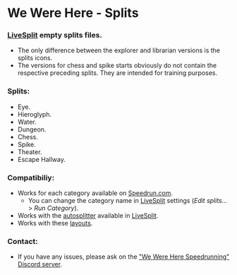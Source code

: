 # We Were Here - Splits

### **[LiveSplit](https://github.com/LiveSplit) empty splits files.**
- The only difference between the explorer and librarian versions is the splits icons.
- The versions for chess and spike starts obviously do not contain the respective preceding splits. They are intended for training purposes.

### Splits:
- Eye.
- Hieroglyph.
- Water.
- Dungeon.
- Chess.
- Spike.
- Theater.
- Escape Hallway.

### Compatibiliy:
- Works for each category available on [Speedrun.com](https://www.speedrun.com/we_were_here).
  - You can change the category name in [LiveSplit](https://github.com/LiveSplit) settings (*Edit splits...* > *Run Category*).
- Works with the [autosplitter](https://github.com/Zeuba-Speedruns/AutoSplitters/tree/main/We%20Were%20Here) available in [LiveSplit](https://github.com/LiveSplit).
- Works with these [layouts](https://github.com/Zeuba-Speedruns/Layouts/tree/main/We%20Were%20Here).

### Contact:
- If you have any issues, please ask on the ["We Were Here Speedrunning" Discord server](https://discord.gg/v9wcy5vz3x).
